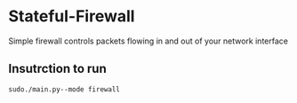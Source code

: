 # Stateful-Firewall

Simple firewall controls packets flowing in and out of your network interface 


## Insutrction to run
`sudo./main.py‐‐mode firewall`
